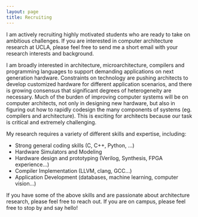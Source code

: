 ```yaml
---
layout: page
title: Recruiting
---
```


I am actively recruiting highly motivated students who are ready to take on
ambitious challenges.  If you are interested in computer architecture
research at UCLA, please feel free to send me a short email with your 
research interests and background.   

I am broadly interested in architecture, microarchitecture, compilers and
programming languages to support demanding applications on next generation
hardware.  Constraints on technology are pushing architects to develop
customized hardware for different application scenarios, and there is growing
consensus that significant degrees of heterogeneity are necessary.  Much of the
burden of improving computer systems will be on computer architects, not only
in designing new hardware, but also in figuring out how to rapidly codesign the
many components of systems (eg. compilers and architecture).  This is exciting
for architects because our task is critical and extremely challenging.

My research requires a variety of different skills and expertise, including:

* Strong general coding skills (C, C++, Python, ...)
* Hardware Simulators and Modeling 
* Hardware design and prototyping (Verilog, Synthesis, FPGA experience...)
* Compiler Implementation (LLVM, clang, GCC...)
* Application Development (databases, machine learning, computer vision...)

If you have some of the above skills and are passionate about architecture
research, please feel free to reach out.  If you are on campus, please feel
 free to stop by and say hello! 
